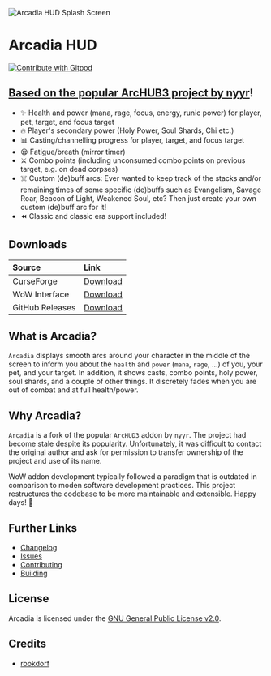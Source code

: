 ![Arcadia HUD Splash Screen](https://i.imgur.com/rE77bRj.png)
# Arcadia HUD

<a href="https://gitpod.io/#github.com/eiymba/arcadia">
  <img
    src="https://img.shields.io/badge/Contribute%20with-Gitpod-908a85?logo=gitpod"
    alt="Contribute with Gitpod"
  />
</a>

 ## [Based on the popular ArcHUB3 project by nyyr](https://github.com/nyyr/ArcHUB3)!

* ✨ Health and power (mana, rage, focus, energy, runic power) for player, pet, target, and focus target
* 🔥 Player's secondary power (Holy Power, Soul Shards, Chi etc.)
* 📊 Casting/channelling progress for player, target, and focus target
* 😪 Fatigue/breath (mirror timer)
* ⚔️ Combo points (including unconsumed combo points on previous target, e.g. on dead corpses)
* ☠️ Custom (de)buff arcs: Ever wanted to keep track of the stacks and/or remaining times of some specific (de)buffs such as Evangelism, Savage Roar, Beacon of Light, Weakened Soul, etc? Then just create your own custom (de)buff arc for it!
* ⏪ Classic and classic era support included!

## Downloads

| Source          |      Link      |
|:----------------|:---------------|
| CurseForge      |       [Download](https://www.curseforge.com/wow/addons/arcadia)      |
| WoW Interface   | [Download](https://www.wowinterface.com/downloads/info25227-ArcHUD3Classic.html) |
| GitHub Releases | [Download](https://github.com/eiymba/arcadia/releases/latest) |

## What is Arcadia?

`Arcadia` displays smooth arcs around your character in the middle of the screen to inform you about the `health` and `power` (`mana`, `rage`, ...) of you, your pet, and your target. In addition, it shows casts, combo points, holy power, soul shards, and a couple of other things. It discretely fades when you are out of combat and at full health/power.

## Why Arcadia?

`Arcadia` is a fork of the popular `ArcHUD3` addon by `nyyr`. The project had
become stale despite its popularity. Unfortunately, it was difficult to contact the original author and ask for permission to transfer ownership of the project and use of its name.

WoW addon development typically followed a paradigm that is outdated in comparison to moden software development practices. This project restructures the codebase to be more maintainable and extensible. Happy days! 🎉
## Further Links

* [Changelog](./CHANGELOG.md)
* [Issues](https://github.com/eiymba/arc-hud/issues)
* [Contributing](./docs/Contributing.md)
* [Building](./docs/Building.md)


## License

Arcadia is licensed under the [GNU General Public License v2.0](./LICENSE).

## Credits

* [rookdorf](https://github.com/rookdorf)